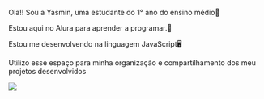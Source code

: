 Ola!! Sou a Yasmin, uma estudante do 1° ano do ensino médio💙

Estou aqui no Alura para aprender a programar.🤙

Estou me desenvolvendo na linguagem JavaScript🖥️

Utilizo esse espaço para minha organização e compartilhamento dos meu projetos desenvolvidos

![](https://media1.tenor.com/m/qvde3FkdjUcAAAAC/masha-i-medved-back-to-school.gif)
